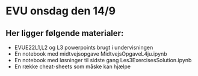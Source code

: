 # EVU onsdag den 14/9

## Her ligger følgende materialer:
* EVUE22L1,L2 og L3 powerpoints brugt i undervisningen
* En notebook med midtvejsopgave MidtvejsOpgaveL4ju.ipynb
* En notebook med løsninger til sidste gang Les3ExercisesSolution.ipynb
* En række cheat-sheets som måske kan hjælpe
